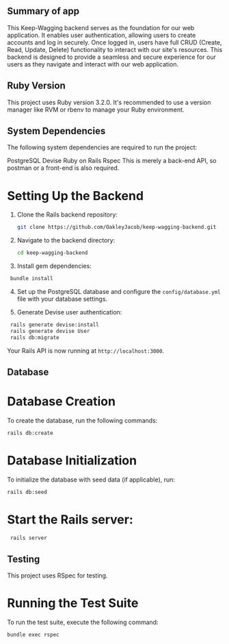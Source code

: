 ## Summary of app

This Keep-Wagging backend serves as the foundation for our web application. It enables user authentication, allowing users to create accounts and log in securely. Once logged in, users have full CRUD (Create, Read, Update, Delete) functionality to interact with our site's resources. This backend is designed to provide a seamless and secure experience for our users as they navigate and interact with our web application.

## Ruby Version
This project uses Ruby version 3.2.0. It's recommended to use a version manager like RVM or rbenv to manage your Ruby environment.

## System Dependencies
The following system dependencies are required to run the project:

PostgreSQL
Devise
Ruby on Rails
Rspec
This is merely a back-end API, so postman or a front-end is also required.
# Setting Up the Backend

1. Clone the Rails backend repository:

   ```bash
   git clone https://github.com/OakleyJacob/keep-wagging-backend.git
   ```

2. Navigate to the backend directory:

   ```bash
   cd keep-wagging-backend
   ```

3. Install gem dependencies:
  ```bash
   bundle install
  ```
4. Set up the PostgreSQL database and configure the `config/database.yml` file with your database settings.

5. Generate Devise user authentication:

  ```bash
   rails generate devise:install
   rails generate devise User
   rails db:migrate
   ```


Your Rails API is now running at `http://localhost:3000`.
## Database
# Database Creation
To create the database, run the following commands:
```bash
rails db:create
```
# Database Initialization
To initialize the database with seed data (if applicable), run:
```bash
rails db:seed
```
# Start the Rails server:

  ```bash
   rails server
  ```
## Testing
This project uses RSpec for testing.

# Running the Test Suite
To run the test suite, execute the following command:
```bash
bundle exec rspec
```
